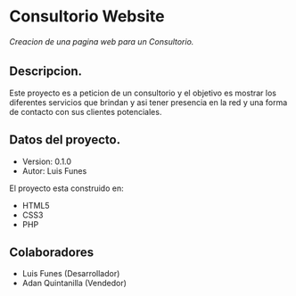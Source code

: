 # Consultorio Website
###### Creacion de una pagina web para un Consultorio.

## Descripcion.
Este proyecto es a peticion de un consultorio y el objetivo es mostrar los diferentes servicios que brindan y asi tener presencia en la red y una forma de contacto con sus clientes potenciales.

## Datos del proyecto.
- Version: 0.1.0
- Autor: Luis Funes


El proyecto esta construido en:
- HTML5
- CSS3
- PHP


## Colaboradores
- Luis Funes (Desarrollador)
- Adan Quintanilla (Vendedor)
